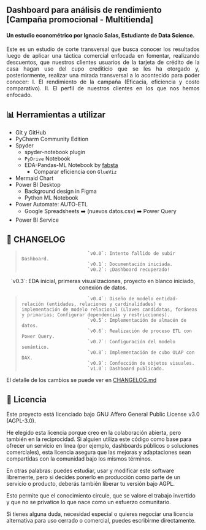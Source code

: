 ## Dashboard para análisis de rendimiento [Campaña promocional - Multitienda]
#### Un estudio econométrico por Ignacio Salas, Estudiante de Data Science. 

<p align="justify">
Este es un estudio de corte transversal que busca conocer los resultados luego de aplicar una táctica comercial enfocada en fomentar, realizando descuentos, que nuestros clientes usuarios de la tarjeta de crédito de la casa hagan uso del cupo crediticio que se les ha otorgado y, posteriormente, realizar una mirada transversal a lo acontecido para poder conocer: I. El rendimiento de la campaña (Eficacia, eficiencia y costo comparativo). II. El perfil de nuestros clientes en los que nos hemos enfocado.
</p>

## 📊 Herramientas a utilizar
- Git y GitHub  
- PyCharm Community Edition  
- Spyder  
  - spyder-notebook plugin
  - `PyDrive` Notebook
  - EDA-Pandas-ML Notebook by [fabsta](https://github.com/fabsta)  
    - Comparar eficiencia con `GlueViz`
- Mermaid Chart
- Power BI Desktop
  - Background design in Figma  
  - Python ML Notebook  
- Power Automate: AUTO-ETL
  - Google Spreadsheets ➡️ (nuevos datos.csv) ➡️  Power Query
- Power BI Service

## 🔄 CHANGELOG

>                             `v0.0`: Intento fallido de subir Dashboard.
>                             `v0.1`: Documentación iniciada.  
>                             `v0.2`: ¡Dashboard recuperado!
<p align="center"> `v0.3`: EDA inicial, primeras visualizaciones, proyecto en blanco iniciado, conexión de datos. </p>  

>                             `v0.4`: Diseño de modelo entidad-relación (entidades, relaciones y cardinalidades) e implementación de modelo relacional (Llaves candidatas, foráneas y primarias; Configurar dependencias y restricciones).
>                             `v0.5`: Implementación de almacén de datos. 
>                             `v0.6`: Realización de proceso ETL con Power Query.  
>                             `v0.7`: Configuración del modelo semántico.  
>                             `v0.8`: Implementación de cubo OLAP con DAX.  
>                             `v0.9`: Confección de objetos visuales.  
>                             `v1.0`: Dashboard publicado.  

El detalle de los cambios se puede ver en [CHANGELOG.md](https://github.com/Salayer6/dashboard-promocional-multitienda/blob/main/CHANGELOG.md:target="_blank")

## 📜 Licencia
<p align="justify">
Este proyecto está licenciado bajo GNU Affero General Public License v3.0 (AGPL-3.0).

He elegido esta licencia porque creo en la colaboración abierta, pero también en la reciprocidad. Si alguien utiliza este código como base para ofrecer un servicio en línea (por ejemplo, dashboards públicos o soluciones comerciales), esta licencia asegura que las mejoras y adaptaciones sean compartidas con la comunidad bajo los mismos términos.

En otras palabras: puedes estudiar, usar y modificar este software libremente, pero si decides ponerlo en producción como parte de un servicio o producto, deberás también liberar tu versión bajo AGPL.

Esto permite que el conocimiento circule, que se valore el trabajo invertido y que no se privatice lo que nace como un esfuerzo comunitario.

Si tienes alguna duda, necesidad especial o quieres negociar una licencia alternativa para uso cerrado o comercial, puedes escribirme directamente.
</p>